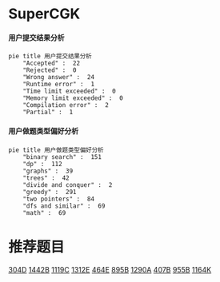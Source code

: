 # SuperCGK

<!-- tabs:start -->



#### **用户提交结果分析**

```mermaid
pie title 用户提交结果分析
    "Accepted" :  22
    "Rejected" :  0
    "Wrong answer" :  24
    "Runtime error" :  1
    "Time limit exceeded" :  0
    "Memory limit exceeded" :  0
    "Compilation error" :  2
    "Partial" :  1
```

#### **用户做题类型偏好分析**

```mermaid
pie title 用户做题类型偏好分析
    "binary search" :  151
    "dp" :  112
    "graphs" :  39
    "trees" :  42
    "divide and conquer" :  2
    "greedy" :  291
    "two pointers" :  84
    "dfs and similar" :  69
    "math" :  69
```



<!-- tabs:end -->
# 推荐题目
[304D](https://codeforces.com/contest/304/problem/D)
[1442B](https://codeforces.com/contest/1442/problem/B)
[1119C](https://codeforces.com/contest/1119/problem/C)
[1312E](https://codeforces.com/contest/1312/problem/E)
[464E](https://codeforces.com/contest/464/problem/E)
[895B](https://codeforces.com/contest/895/problem/B)
[1290A](https://codeforces.com/contest/1290/problem/A)
[407B](https://codeforces.com/contest/407/problem/B)
[955B](https://codeforces.com/contest/955/problem/B)
[1164K](https://codeforces.com/contest/1164/problem/K)
